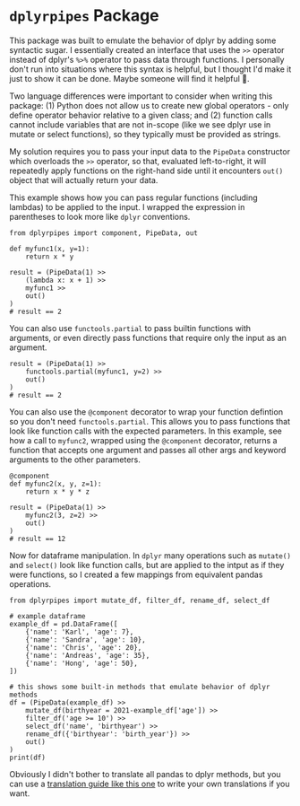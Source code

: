 # `dplyrpipes` Package

This package was built to emulate the behavior of dplyr by adding some syntactic sugar. I essentially created an interface that uses the `>>` operator instead of dplyr's `%>%` operator to pass data through functions. I personally don't run into situations where this syntax is helpful, but I thought I'd make it just to show it can be done. Maybe someone will find it helpful 🤷.

Two language differences were important to consider when writing this package: (1) Python does not allow us to create new global operators - only define operator behavior relative to a given class; and (2) function calls cannot include variables that are not in-scope (like we see dplyr use in mutate or select functions), so they typically must be provided as strings.

My solution requires you to pass your input data to the `PipeData` constructor which overloads the `>>` operator, so that, evaluated left-to-right, it will repeatedly apply functions on the right-hand side until it encounters `out()` object that will actually return your data.

This example shows how you can pass regular functions (including lambdas) to be applied to the input. I wrapped the expression in parentheses to look more like `dplyr` conventions.

```
from dplyrpipes import component, PipeData, out

def myfunc1(x, y=1):
    return x * y

result = (PipeData(1) >> 
    (lambda x: x + 1) >> 
    myfunc1 >>
    out()
)
# result == 2
```

You can also use `functools.partial` to pass builtin functions with arguments, or even directly pass functions that require only the input as an argument.

```
result = (PipeData(1) >> 
    functools.partial(myfunc1, y=2) >>
    out()
)
# result == 2
```

You can also use the `@component` decorator to wrap your function defintion so you don't need `functools.partial`. This allows you to pass functions that look like function calls with the expected parameters. In this example, see how a call to `myfunc2`, wrapped using the `@component` decorator, returns a function that accepts one argument and passes all other args and keyword arguments to the other parameters.

```
@component
def myfunc2(x, y, z=1):
    return x * y * z

result = (PipeData(1) >> 
    myfunc2(3, z=2) >>
    out()
)
# result == 12
```


Now for dataframe manipulation. In `dplyr` many operations such as `mutate()` and `select()` look like function calls, but are applied to the intput as if they were functions, so I created a few mappings from equivalent pandas operations.

```
from dplyrpipes import mutate_df, filter_df, rename_df, select_df

# example dataframe
example_df = pd.DataFrame([
    {'name': 'Karl', 'age': 7}, 
    {'name': 'Sandra', 'age': 10}, 
    {'name': 'Chris', 'age': 20},
    {'name': 'Andreas', 'age': 35},
    {'name': 'Hong', 'age': 50},
])

# this shows some built-in methods that emulate behavior of dplyr methods
df = (PipeData(example_df) >> 
    mutate_df(birthyear = 2021-example_df['age']) >>
    filter_df('age >= 10') >>
    select_df('name', 'birthyear') >>
    rename_df({'birthyear': 'birth_year'}) >>
    out()
)
print(df)
```

Obviously I didn't bother to translate all pandas to dplyr methods, but you can use a [translation guide like this one](https://pandas.pydata.org/docs/getting_started/comparison/comparison_with_r.html) to write your own translations if you want.

